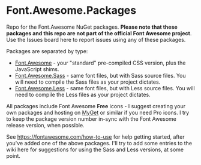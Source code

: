 # Font.Awesome.Packages

Repo for the Font.Awesome NuGet packages. **Please note that these packages and this repo are not part of the official Font Awesome project**. Use the Issues board here to report issues using any of these packages.

Packages are separated by type:

- [Font.Awesome](https://www.nuget.org/packages/Font.Awesome/) - your "standard" pre-compiled CSS version, plus the JavaScript shims.
- [Font.Awesome.Sass](https://www.nuget.org/packages/Font.Awesome.Sass/) - same font files, but with Sass source files. You will need to compile the Sass files as your project dictates.
- [Font.Awesome.Less](https://www.nuget.org/packages/Font.Awesome.Less/) - same font files, but with Less source files. You will need to compile the Less files as your project dictates.

All packages include Font Awesome **Free** icons - I suggest creating your own packages and hosting on [MyGet](https://www.myget.org/) or similar if you need Pro icons. I try to keep the package version number in-sync with the Font Awesome release version, when possible.

See https://fontawesome.com/how-to-use for help getting started, after you've added one of the above packages. I'll try to add some entries to the wiki here for suggestions for using the Sass and Less versions, at some point.
